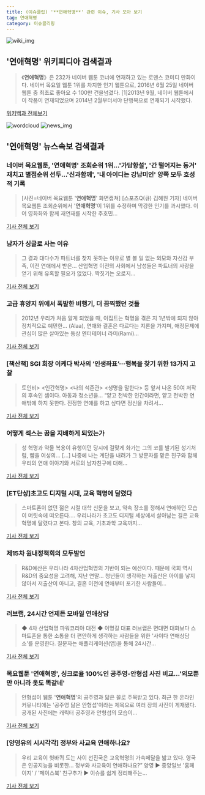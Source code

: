 ```yaml
---
title: (이슈클립) '**연애혁명**' 관련 이슈, 기사 모아 보기
tag: 연애혁명
category: 이슈클리핑
---
```

![wiki_img](https://user-images.githubusercontent.com/42597476/44503234-41136a80-a6d0-11e8-9071-6fc6418eafe4.png)
## **'**연애혁명**'** 위키피디아 검색결과
>《**연애혁명**》은 232가 네이버 웹툰 코너에 연재하고 있는 로맨스 코미디 만화이다. 네이버 목요일 웹툰 1위를 차지한 인기 웹툰으로, 2016년 6월 25일 네이버 웹툰 중 최초로 좋아요 수 100만 건을넘겼다. [1]2013년 9월, 네이버 웹툰에서 이 작품이 연재되었으며 2014년 2월부터서야 단행복으로 연재되기 시작했다.

<a href="https://ko.wikipedia.org/wiki/연애혁명" target="_blank">위키백과 전체보기</a>

![wordcloud](https://s3.ap-northeast-2.amazonaws.com/lyrics101-wordcloud/2018-09-06-1536161642.png)
![news_img](https://user-images.githubusercontent.com/42597476/44507050-1206f400-a6e4-11e8-8d98-7ffbfebb353f.png)
## **'**연애혁명**'** 뉴스속보 검색결과
### 네이버 목요웹툰, '**연애혁명**' 조회순위 1위...'가담항설', '간 떨어지는 동거' 재치고 별점순위 선두...'신과함께', '내 아이디는 강남미인' 양쪽 모두 호성적 기록

>[사진=네이버 목요웹툰 '**연애혁명**' 화면캡쳐] [스포츠Q(큐) 김혜원 기자]  네이버 목요웹툰 조회순위에서 '**연애혁명**'이 1위를 수정하며 막강한 인기를 과시했다.  이어 영화화와 함께 재연재를 시작한 주호민...

<a href="http://www.sportsq.co.kr/news/articleView.html?idxno=301631" target="_blank">기사 전체 보기</a>

### 남자가 싱글로 사는 이유

>그 결과 대다수가 파트너를 찾지 못하는 이유로 별 볼 일 없는 외모와 자신감 부족, 이전 연애에서 받은... 산업혁명 이전의 사회에서 남성들은 파트너의 사랑을 얻기 위해 유혹할 필요가 없었다. 짝짓기는 오로지...

<a href="https://news.naver.com/main/read.nhn?mode=LSD&mid=sec&sid1=102&oid=444&aid=0000001118" target="_blank">기사 전체 보기</a>

### 고급 휴양지 위에서 폭발한 비행기, 더 끔찍했던 것들

>2012년 우리가 처음 알게 되었을 때, 이집트는 혁명을 겪은 지 1년밖에 되지 않아 정치적으로 예민한... (Alaa), 연애와 결혼은 다르다는 지론을 가지며, 애정문제에 관심이 많은 살아있는 동상 엔터테이너 라미(Rami)...

<a href="http://www.ohmynews.com/NWS_Web/View/at_pg.aspx?CNTN_CD=A0002468237&CMPT_CD=P0010&utm_source=naver&utm_medium=newsearch&utm_campaign=naver_news" target="_blank">기사 전체 보기</a>

### [책산책] SGI 회장 이케다 박사의 ‘인생좌표’···행복을 찾기 위한 13가지 고찰

>토인비> <인간혁명> <나의 석존관> <생명을 말한다> 등 앞서 나온 50여 저작의 후속인 셈이다. 아동과 청소년을... “얕고 천박한 인간이라면, 얕고 천박한 연애밖에 하지 못한다. 진정한 연애를 하고 싶다면 정신을 차려서...

<a href="http://kor.theasian.asia/archives/193020" target="_blank">기사 전체 보기</a>

### 어떻게 섹스는 꿈을 지배하게 되었는가

>성 혁명과 약물 복용이 유행이던 당시에 걸맞게 화가는 그의 코를 발기된 성기처럼, 뺨을 여성의... […] 나중에 나는 계단을 내려가 그 방문자를 맡은 친구와 함께 우리의 연애 이야기와 서로의 남자친구에 대해...

<a href="https://ppss.kr/archives/159787" target="_blank">기사 전체 보기</a>

### [ET단상]초고도 디지털 시대, 교육 혁명에 달렸다

>스마트폰이 없던 젊은 시절 대학 신문을 보고, 약속 장소를 정해서 연애하던 모습이 머릿속에 떠오른다.... 우리나라가 초고도 디지털 세상에서 살아남는 길은 교육 혁명에 달렸다고 본다. 창의 교육, 기초과학 교육까지...

<a href="http://www.etnews.com/20180830000133" target="_blank">기사 전체 보기</a>

### 제15차 원내정책회의 모두발언

>R&D예산은 우리나라 4차산업혁명의 기반이 되는 예산이다. 때문에 국회 역시 R&D의 중요성을 고려해, 지난 연말... 청년들이 생각하는 저출산은 아이를 낳지 않아서 저출산이 아니고, 결혼 이전에 연애부터 포기한 사람들이...

<a href="https://news.naver.com/main/read.nhn?mode=LSD&mid=sec&sid1=123&oid=517&aid=0000005245" target="_blank">기사 전체 보기</a>

### 러브랩, 24시간 언제든 모바일 연애상담

>◆ 4차 산업혁명 파워코리아 대전 ◆ 이명길 대표 러브랩은 면대면 대화보다 스마트폰을 통한 소통을 더 편안하게 생각하는 사람들을 위한 '사이다 연애상담소'를 운영한다. 질문자는 애플리케이션(앱)을 통해 24시간...

<a href="http://news.mk.co.kr/newsRead.php?year=2018&no=544707" target="_blank">기사 전체 보기</a>

### 목요웹툰 '**연애혁명**', 싱크로율 100%인 공주영-안형섭 사진 비교…'외모뿐만 아니라 옷도 똑같네'

>안형섭이 웹툰 '**연애혁명**'의 공주영과 닮은 꼴로 주목받고 있다. 최근 한 온라인 커뮤니티에는 '공주영 닮은 안형섭'이라는 제목으로 여러 장의 사진이 게재됐다. 공개된 사진에는 캐릭터 공주영과 안형섭의 모습이...

<a href="http://www.topstarnews.net/news/articleView.html?idxno=473105" target="_blank">기사 전체 보기</a>

### [양영유의 시시각각] 정부와 사교육 연애하나요?

>우리 교육이 헛바퀴 도는 사이 선진국은 교육혁명의 가속페달을 밟고 있다. 영국은 인공지능을 비롯한... 정부와 사교육이 연애하나요?” 양영 ▶ 중앙일보 '홈페이지' / '페이스북' 친구추가 ▶ 이슈를 쉽게 정리해주는...

<a href="http://news.joins.com/article/olink/22511274" target="_blank">기사 전체 보기</a>


